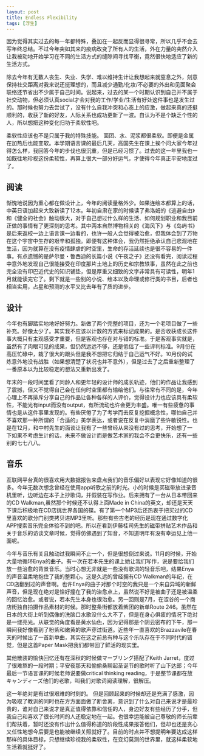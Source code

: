 ```yaml
---
layout: post
title: Endless Flexibility
tags: [浮生]
---
```

因为觉得其实过去的每一年都特殊，叠加在一起反而显得很寻常，所以几乎不会去写年终总结。不过今年突如其来的疫病改变了所有人的生活，外在力量的突然介入让我被动地开始学习在不同的生活方式的缝隙间寻找平衡，竟然很快地适应了新的生活方式。

除去今年有无数人丧生、失业、失学、难以维持生计让我想起来就窒息之外，刻意保持社交距离对我来说还挺理想的，而且减少通勤/化妆/不必要的外出和见面聚会联络还节省出不少属于自己时间。说起来，过去的某一个时期认识到自己并不属于社交动物，但必须认真social才会对我的工作/学业/生活有好处这件事也是发生过的。那时候也努力去尝试了，没有什么自我冲突和心态上的应激，做起来真的还挺顺利的，收获了新的好友，人际关系也成功更新了一波。自认为不是个缺乏个性的人，所以想把这种变化归功于柔软性吧。

柔软性应该也不是只属于我的特殊技能。
面团、水、泥浆都很柔软。即便是金属在加热后也能变软。本学期语言课的最后几天，高国先生在课上挨个问大家今年过得怎么样，我回答今年的步伐也很沉重，但是已经习惯了。过去的这一年里我也一如既往地珍视这份柔软性，再算上很大一部分好运气，才使得今年真正平安地度过了。

## 阅读

惭愧地说因为重心都在做设计上，今年的阅读量格外少。如果连绘本都算上的话，中英日语加起来大致新读了12本。年初自肃在家的时候读了弗洛姆的《逃避自由》和《健全的社会》触动很大，对于自己想过什么样的生活、如何规划职业和我目前正做的事情有了更深刻的思考。其中两本自然博物相关的《海风下》与《岛屿书》是后来返校一边上语言课一边看的，也许一般人会觉得被治愈，但我体会到了万物在这个宇宙中生存的艰辛和孤独。即便有这种体会，我仍然拒绝承认自己悲观地在生活，因为就算在没有疫情肆虐的时空里，生命的存活延续也是很不容易的一件事。有点遗憾的是萨尔曼・鲁西迪的长篇小说《午夜之子》还没有看完，阅读过程中意外地发现自己很能接受在印度那片土地上的历史和宗教轶事，虽然在此之前也完全没有印巴近代史的知识铺垫，但是厚重又细致的文字非常具有可读性，明年1月就能读完它了。剩下就是一些别的小说、绘本以及命理或修行类的书目，后者也相当实用，占星和预测的水平又比去年有了质的进步。

## 设计

今年也有脚踏实地地好好努力。新做了两个完整的项目，还为一个老项目做了一些补充。好像太少了。其实我不应该以计数的方式来标记成果的。是否收获成长这件事大概只有主观感受才重要，但是客观也存在对与错的标准。于是客观事实就是，虽然有了肉眼可见的成果，但仍然远远不够，还是低估了一些评判标准。9月份在高压忙碌中，栽了很大的跟头但是我不想把它归结于自己运气不好。10月份的试炼意外地没有战胜（如果想清楚了状况也并不意外），但是过去了之后重新整理了一番原本以为比较稳定的想法又重新出发了。

年末的一段时间里看了同龄人和更年轻的设计师的成长轨迹，他们的作品让我感到了震撼，但又不觉得自己会在任何时空里都有输给他们。与往常有不同的是，今年心理上不再排斥分享自己的作品让各种各样的人评价，觉得设计力也应该具有柔软性，不能光有input而没有output，有所流动也许会更为丰盛。唯一有些疲惫的事情也是从这件事里发现的。有些厌倦了为了考学而去反复挖掘概念性，哪怕自己并不喜欢那一种所谓的「合适的」美学表达，或者说在反复中消磨了些许敏锐性。也是在12月，和中村先生的面谈让我有了一些曾经从来没有过的思考，开始想了一下如果不考虑生计的话，未来不做设计而是做艺术家的我会不会更快乐，还有一些别的七七八八。

## 音乐

互联网平台真的很喜欢用大数据报告来盘点我们的音乐偏好以表现它好像知道的很多。今年无数次想念曾经在使用app听歌之前的时光。小的时候是买磁带放进录音机里听，边听边在本子上抄歌词，并假装在写作业。后来拥有了一台从日本带回来的CD Walkman,虽然那个时候还不认得上面Made in China的英文，却还是天天下课后积极地在CD店挑世界各国的碟。有了第一个MP3后还热衷于把买过的CD里喜欢的歌分门别类拷贝进MP3里听。那些有些古老的经历是现在通过数字化APP搜索音乐完全体验不到的吧。所以在看到伊藤桂司先生的磁带拼贴艺术作品和关于音乐的访谈文章时候，觉得仿佛遇到了知音，不知道明年有没有幸运见上他一面呢。

今年与音乐有关且触动过我瞬间不止一个，但是很想倒过来说。11月的时候，开始大量地循环Enya的曲子。有一次在若本先生的课上她让我们写作，说是要给我们放一些治愈的背景音乐。当时心想无非就是一些没有歌词的轻音乐吧，结果Enya的声音温柔地抱住了我的整颗心。这是久远的曾经拥有CD Walkman的年纪，在CD店翻到过的声音啊。也许Enya的曲子对那个时空的我只是一个来自异域的新鲜声音，但是现在绝对是恰好撞在了我的治愈点上，虽然说不好是被曲子还是被温柔的回忆治愈。或者说，若本先生本身也很治愈。另一回则是7月，在涩谷的一个商店街独自拍摄作品素材的时候。那时整条街都放着紫团的新单Route 246。虽然在日本的大街上听到偶像的洗脑口水歌没什么大不了，但是在身心俱疲的情况下绝对是一缕亮光。从联觉的角度看是黄水仙色，因为记得那是个阴云密布的下午，那一瞬间我好像看到了粉紫和嫩黄的歌声穿过街道。近些年一直喜欢的Brazzavile在春天的时候出了一首新单曲，其实在这之前总有种与这个乐队存在于不同时代的错觉，但是这首Paper Mask把我们都带回了鲜活的现实里。

其他散装的愉快回忆还有在深秋的时候做マーブリング搭配了Keith Jarret，度过了很难熬的一段时期；平安夜那天和偷偷桑聊起圣诞节的歌时听了山下达郎；今年最后一节语言课的时候老师说要做critical thinking reading，于是整节课都在放キャンディーズ他们的老歌，叫我们对歌词阅读理解，很解压。

这一年绝对是有过很艰难的时刻的。
但是回顾起来的时候却还是充满了感激，因为吸取了教训的同时也在方方面面做了断舍离，意识到了什么对自己来说才是最珍贵的，谁对自己来说才是真正值得依靠和信任的人，身边好友有些经历了分手，但我自己和喜欢了很长时间的人还稳定地在一起。也很幸运能被自己尊敬的师长前辈们帮扶着，暂时还没有作出什么值得称道的阶段性成果报答他们，但却也还是贪心又任性地想今后要是也能被继续关照就好了。目前的时点并不想提明年要达成这样那样的具体目标，只想继续珍视我的柔软性，在变幻莫测的世界里，就这样柔软地生活着就挺好了。
